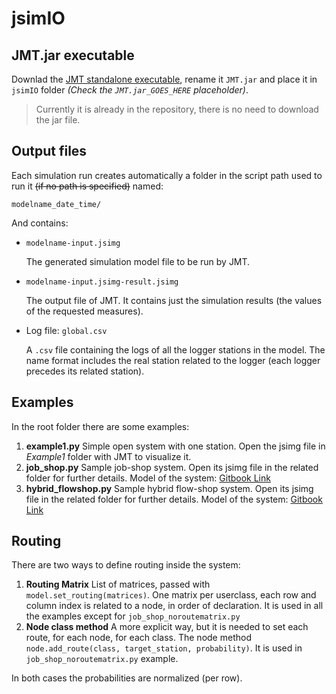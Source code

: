# jsimIO

## JMT.jar executable

Downlad the [JMT standalone executable](http://sourceforge.net/projects/jmt/files/jmt/JMT-1.1.0/JMT-singlejar-1.1.0.jar/download), rename it `JMT.jar` and place it in `jsimIO` folder _(Check the `JMT.jar_GOES_HERE` placeholder)_.

> Currently it is already in the repository, there is no need to download the jar file.

## Output files

Each simulation run creates automatically a folder in the script path used to run it ~~(if no path is specified)~~ named:

    modelname_date_time/

And contains:

* `modelname-input.jsimg`

  The generated simulation model file to be run by JMT.

* `modelname-input.jsimg-result.jsimg`

    The output file of JMT. It contains just the simulation results (the values of the requested measures).

* Log file: `global.csv`

  A `.csv` file containing the logs of all the logger stations in the model. The name format includes the real station related to the logger (each logger precedes its related station).

## Examples

In the root folder there are some examples:

1. **example1.py**
  Simple open system with one station. Open the jsimg file in _Example1_ folder with JMT to visualize it.
2. **job_shop.py**
  Sample job-shop system. Open its jsimg file in the related folder for further details.
  Model of the system: [Gitbook Link](https://virtualfactory.gitbook.io/virtual-learning-factory-toolkit/use-cases/job-shop/job-shop-ontogui)
3. **hybrid_flowshop.py**
  Sample hybrid flow-shop system. Open its jsimg file in the related folder for further details.
  Model of the system: [Gitbook Link](https://virtualfactory.gitbook.io/virtual-learning-factory-toolkit/use-cases/hybrid-flow-shop/hybrid-flow-shop-ontogui)

## Routing

There are two ways to define routing inside the system:

1. **Routing Matrix**
  List of matrices, passed with `model.set_routing(matrices)`. One matrix per userclass, each row and column index is related to a node, in order of declaration. It is used in all the examples except for `job_shop_noroutematrix.py`
2. **Node class method**
  A more explicit way, but it is needed to set each route, for each node, for each class. The node method `node.add_route(class, target_station, probability)`. It is used in `job_shop_noroutematrix.py` example.

In both cases the probabilities are normalized (per row).

